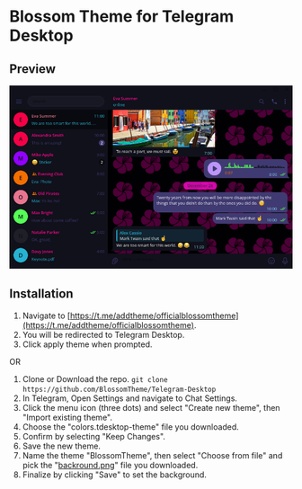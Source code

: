 # Blossom Theme for Telegram Desktop

## Preview
![](./screenshot01.png)

## Installation
1. Navigate to [https://t.me/addtheme/officialblossomtheme](https://t.me/addtheme/officialblossomtheme).
2. You will be redirected to Telegram Desktop.
3. Click apply theme when prompted.

OR

1. Clone or Download the repo.
```git clone https://github.com/BlossomTheme/Telegram-Desktop```
2. In Telegram, Open Settings and navigate to Chat Settings.
3. Click the menu icon (three dots) and select "Create new theme", then "Import existing theme".
4. Choose the "colors.tdesktop-theme" file you downloaded.
5. Confirm by selecting "Keep Changes".
6. Save the new theme.
7. Name the theme "BlossomTheme", then select "Choose from file" and pick the "[backround.png](./background.png)" file you downloaded.
8. Finalize by clicking "Save" to set the background.
